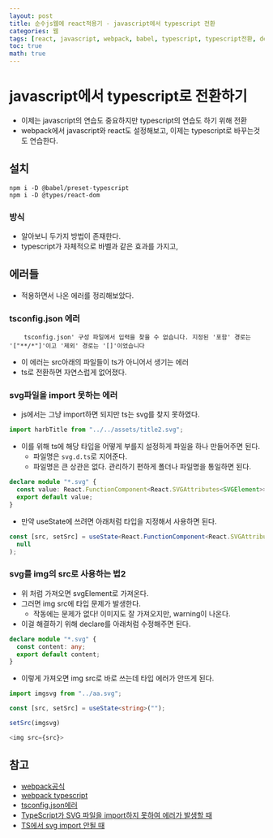```yaml
---
layout: post
title: 순수js웹에 react적용기 - javascript에서 typescript 전환
categories: 웹
tags: [react, javascript, webpack, babel, typescript, typescript전환, declare, typescript svg]
toc: true
math: true
---
```


# javascript에서 typescript로 전환하기

- 이제는 javascript의 연습도 중요하지만 typescript의 연습도 하기 위해 전환
- webpack에서 javascript와 react도 설정해보고, 이제는 typescript로 바꾸는것도 연습한다.

## 설치

```
npm i -D @babel/preset-typescript
npm i -D @types/react-dom

```

### 방식

- 알아보니 두가지 방법이 존재한다.
- typescript가 자체적으로 바벨과 같은 효과를 가지고,

## 에러들

- 적용하면서 나온 에러를 정리해보았다.

### tsconfig.json 에러

```
    tsconfig.json' 구성 파일에서 입력을 찾을 수 없습니다. 지정된 '포함' 경로는 '["**/*"]'이고 '제외' 경로는 '[]'이었습니다
```

- 이 에러는 src아래의 파일들이 ts가 아니어서 생기는 에러
- ts로 전환하면 자연스럽게 없어졌다.

### svg파일을 import 못하는 에러

- js에서는 그냥 import하면 되지만 ts는 svg를 찾지 못하였다.

```js
import harbTitle from "../../assets/title2.svg";
```

- 이를 위해 ts에 해당 타입을 어떻게 부를지 설정하게 파일을 하나 만들어주면 된다.
  - 파일명은 `svg.d.ts`로 지어준다.
  - 파일명은 큰 상관은 없다. 관리하기 편하게 폴더나 파일명을 통일하면 된다.

```ts
declare module "*.svg" {
  const value: React.FunctionComponent<React.SVGAttributes<SVGElement>>;
  export default value;
}
```

- 만약 useState에 쓰려면 아래처럼 타입을 지정해서 사용하면 된다.

```ts
const [src, setSrc] = useState<React.FunctionComponent<React.SVGAttributes<SVGElement>> | null>(
  null
);
```

### svg를 img의 src로 사용하는 법2

- 위 처럼 가져오면 svgElement로 가져온다.
- 그러면 img src에 타입 문제가 발생한다.
  - 작동에는 문제가 없다! 이미지도 잘 가져오지만, warning이 나온다.
- 이걸 해결하기 위해 declare를 아래처럼 수정해주면 된다.

```ts
declare module "*.svg" {
  const content: any;
  export default content;
}
```

- 이렇게 가져오면 img src로 바로 쓰는데 타입 에러가 안뜨게 된다.

```ts
import imgsvg from "../aa.svg";

const [src, setSrc] = useState<string>("");

setSrc(imgsvg)

<img src={src}>
```

## 참고

- [webpack공식](https://webpack.kr/guides/typescript/)
- [webpack typescript](https://velog.io/@jungsangu/Webpack-Babel%EB%A1%9C-React-Typescript-%EA%B0%9C%EB%B0%9C%ED%99%98%EA%B2%BD-%EA%B5%AC%EC%B6%95%ED%95%98%EA%B8%B0)
- [tsconfig.json에러](https://bny9164.tistory.com/46)
- [TypeScript가 SVG 파일을 import하지 못하여 에러가 발생할 때](https://tesseractjh.tistory.com/227)
- [TS에서 svg import 안될 때](https://velog.io/@xmun74/TS%EC%97%90%EC%84%9C-svg-import-%EC%95%88%EB%90%A0-%EB%95%8C)
